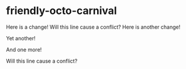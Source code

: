 # friendly-octo-carnival

Here is a change!
Will this line cause a conflict?
Here is another change!

Yet another!

And one more!

Will this line cause a conflict?
